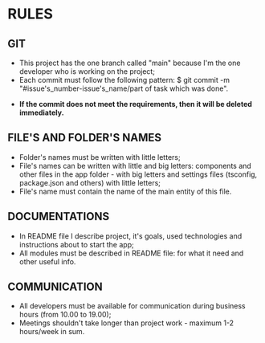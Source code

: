 # RULES

## GIT

- This project has the one branch called "main" because I'm the one developer who is working on the project;
- Each commit must follow the following pattern:
  $ git commit -m "#issue's_number-issue's_name/part of task which was done".

* **If the commit does not meet the requirements, then it will be deleted immediately.**

## FILE'S AND FOLDER'S NAMES

- Folder's names must be written with little letters;
- File's names can be written with little and big letters: components and other files in the app folder - with big letters and settings files (tsconfig, package.json and others) with little letters;
- File's name must contain the name of the main entity of this file.

## DOCUMENTATIONS

- In README file I describe project, it's goals, used technologies and instructions about to start the app;
- All modules must be described in README file: for what it need and other useful info.

## COMMUNICATION

- All developers must be available for communication during business hours (from 10.00 to 19.00);
- Meetings shouldn't take longer than project work - maximum 1-2 hours/week in sum.
